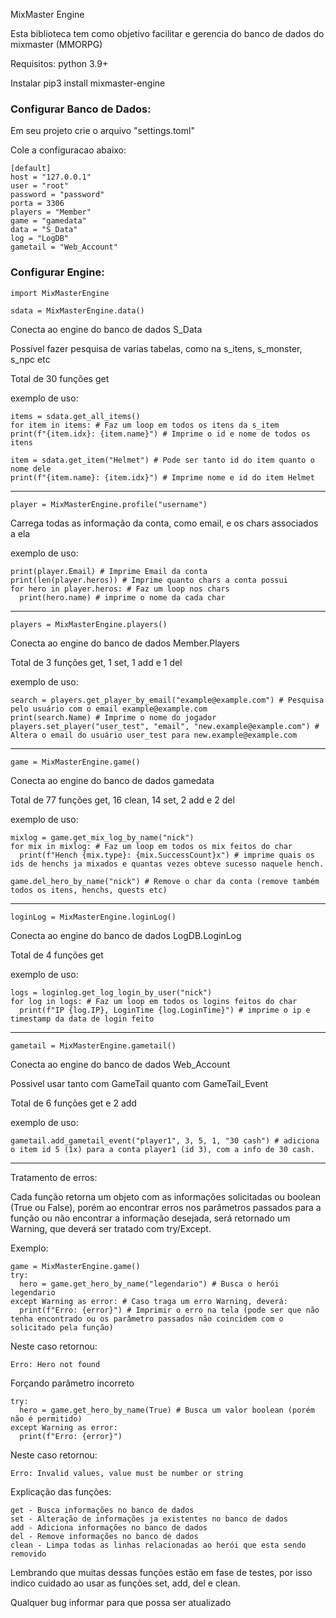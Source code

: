 MixMaster Engine

Esta biblioteca tem como objetivo facilitar e gerencia do banco de dados do mixmaster (MMORPG)

Requisitos:
python 3.9+

Instalar
pip3 install mixmaster-engine

### Configurar Banco de Dados:
Em seu projeto crie o arquivo "settings.toml" <p>
Cole a configuracao abaixo:
```
[default]
host = "127.0.0.1"
user = "root"
password = "password"
porta = 3306
players = "Member"
game = "gamedata"
data = "S_Data"
log = "LogDB"
gametail = "Web_Account"
```
### Configurar Engine:

```
import MixMasterEngine

sdata = MixMasterEngine.data()
```

Conecta ao engine do banco de dados S_Data <p>
Possível fazer pesquisa de varias tabelas, como na s_itens, s_monster, s_npc etc<p>
Total de 30 funções get<p>
exemplo de uso:
```
items = sdata.get_all_items()
for item in items: # Faz um loop em todos os itens da s_item
print(f"{item.idx}: {item.name}") # Imprime o id e nome de todos os itens
  
item = sdata.get_item("Helmet") # Pode ser tanto id do item quanto o nome dele
print(f"{item.name}: {item.idx}") # Imprime nome e id do item Helmet
```
---
```player = MixMasterEngine.profile("username")```<p>
Carrega todas as informação da conta, como email, e os chars associados a ela <p>
exemplo de uso:
```
print(player.Email) # Imprime Email da conta
print(len(player.heros)) # Imprime quanto chars a conta possui
for hero in player.heros: # Faz um loop nos chars
  print(hero.name) # imprime o nome da cada char
```
---
```players = MixMasterEngine.players() ```<p>
Conecta ao engine do banco de dados Member.Players <p>
Total de 3 funções get, 1 set, 1 add e 1 del <p>
exemplo de uso:
```
search = players.get_player_by_email("example@example.com") # Pesquisa pelo usuário com o email example@example.com
print(search.Name) # Imprime o nome do jogador
players.set_player("user_test", "email", "new.example@example.com") # Altera o email do usuário user_test para new.example@example.com
```
---
```game = MixMasterEngine.game() ```<p>
Conecta ao engine do banco de dados gamedata <p>
Total de 77 funções get, 16 clean, 14 set, 2 add e 2 del <p>
exemplo de uso:
```
mixlog = game.get_mix_log_by_name("nick")
for mix in mixlog: # Faz um loop em todos os mix feitos do char
  print(f"Hench {mix.type}: {mix.SuccessCount}x") # imprime quais os ids de henchs ja mixados e quantas vezes obteve sucesso naquele hench.

game.del_hero_by_name("nick") # Remove o char da conta (remove também todos os itens, henchs, quests etc)
```
---
```loginLog = MixMasterEngine.loginLog() ```<p>
Conecta ao engine do banco de dados LogDB.LoginLog <p>
Total de 4 funções get <p>
exemplo de uso:
```
logs = loginlog.get_log_login_by_user("nick")
for log in logs: # Faz um loop em todos os logins feitos do char
  print(f"IP {log.IP}, LoginTime {log.LoginTime}") # imprime o ip e timestamp da data de login feito
```
---
```gametail = MixMasterEngine.gametail() ```<p>
Conecta ao engine do banco de dados Web_Account <p>
Possivel usar tanto com GameTail quanto com GameTail_Event <p>
Total de 6 funções get e 2 add <p>
exemplo de uso:
```
gametail.add_gametail_event("player1", 3, 5, 1, "30 cash") # adiciona o item id 5 (1x) para a conta player1 (id 3), com a info de 30 cash.
```
---
Tratamento de erros: <p>
Cada função retorna um objeto com as informações solicitadas ou boolean (True ou False), porém ao encontrar erros nos parâmetros passados para a função ou não encontrar a informação desejada, será retornado um Warning, que deverá ser tratado com try/Except. <p>
Exemplo:
```
game = MixMasterEngine.game()
try:
  hero = game.get_hero_by_name("legendario") # Busca o herói legendario
except Warning as error: # Caso traga um erro Warning, deverá:
  print(f"Erro: {error}") # Imprimir o erro na tela (pode ser que não tenha encontrado ou os parâmetro passados não coincidem com o solicitado pela função)
```
Neste caso retornou: <p>
```Erro: Hero not found```

Forçando parâmetro incorreto
```
try:
  hero = game.get_hero_by_name(True) # Busca um valor boolean (porém não é permitido)
except Warning as error:
  print(f"Erro: {error}")
```
Neste caso retornou: <p>
```Erro: Invalid values, value must be number or string```

Explicação das funções:
```
get - Busca informações no banco de dados
set - Alteração de informações ja existentes no banco de dados
add - Adiciona informações no banco de dados
del - Remove informações no banco de dados
clean - Limpa todas as linhas relacionadas ao herói que esta sendo removido
```
Lembrando que muitas dessas funções estão em fase de testes, por isso indico cuidado ao usar as funções set, add, del e clean. <p>
Qualquer bug informar para que possa ser atualizado
